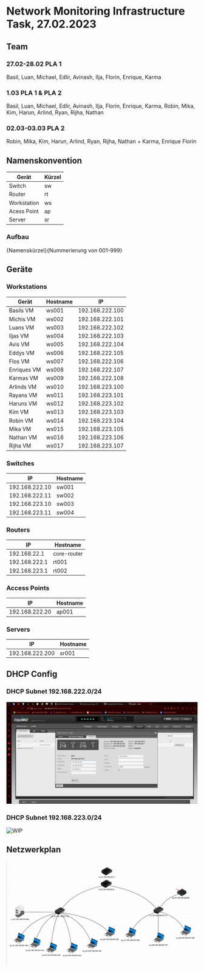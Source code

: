 # Network Monitoring Infrastructure Task, 27.02.2023

## Team

### 27.02-28.02 PLA 1

Basil, Luan, Michael, Edlir, Avinash, Ilja, Florin, Enrique, Karma

### 1.03 PLA 1 & PLA 2

Basil, Luan, Michael, Edlir, Avinash, Ilja, Florin, Enrique, Karma, Robin, Mika, Kim, Harun, Arlind, Ryan, Rijha, Nathan

### 02.03-03.03 PLA 2

Robin, Mika, Kim, Harun, Arlind, Ryan, Rijha, Nathan + Karma, Enrique Florin

## Namenskonvention

| Gerät       | Kürzel |
| ----------- | ------ |
| Switch      | sw     |
| Router      | rt     |
| Workstation | ws     |
| Acess Point | ap     |
| Server      | sr     |

### Aufbau

{Namenskürzel}{Nummerierung von 001-999}

## Geräte

### Workstations

| Gerät       | Hostname | IP              |
| ----------- | -------- | --------------- |
| Basils VM   | ws001    | 192.168.222.100 |
| Michis VM   | ws002    | 192.168.222.101 |
| Luans VM    | ws003    | 192.168.222.102 |
| Iljas VM    | ws004    | 192.168.222.103 |
| Avis VM     | ws005    | 192.168.222.104 |
| Eddys VM    | ws006    | 192.168.222.105 |
| Flos VM     | ws007    | 192.168.222.106 |
| Enriques VM | ws008    | 192.168.222.107 |
| Karmas VM   | ws009    | 192.168.222.108 |
| Arlinds VM  | ws010    | 192.168.223.100 |
| Rayans VM   | ws011    | 192.168.223.101 |
| Haruns VM   | ws012    | 192.168.223.102 |
| Kim VM      | ws013    | 192.168.223.103 |
| Robin VM    | ws014    | 192.168.223.104 |
| Mika VM     | ws015    | 192.168.223.105 |
| Nathan VM   | ws016    | 192.168.223.106 |
| Rijha VM    | ws017    | 192.168.223.107 |


### Switches

| IP             | Hostname |
| -------------- | -------- |
| 192.168.222.10 | sw001    |
| 192.168.222.11 | sw002    |
| 192.168.223.10 | sw003    |
| 192.168.223.11 | sw004    |

### Routers

| IP            | Hostname    |
| ------------- | ----------- |
| 192.168.22.1  | core-router |
| 192.168.222.1 | rt001       |
| 192.168.223.1 | rt002       |

### Access Points

| IP             | Hostname |
| -------------- | -------- |
| 192.168.222.20 | ap001    |

### Servers

| IP              | Hostname |
| --------------- | -------- |
| 192.168.222.200 | sr001    |

## DHCP Config

### DHCP Subnet 192.168.222.0/24

![dhcp-config-222](dhcp-config-222.png)

### DHCP Subnet 192.168.223.0/24

![WIP]()

## Netzwerkplan

![Netzwerkplan](Netzwerkplan.png)
